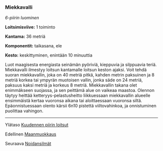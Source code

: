 ### Miekkavalli

*6-piirin luominen*

**Loitsimisviive:** 1 toiminto

**Kantama:** 36 metriä

**Komponentit:** taikasana, ele

**Kesto:** keskittyminen, enintään 10 minuuttia

Luot maagisesta energiasta seinämän pyöriviä, kieppuvia ja silppuavia teriä. Miekkavalli ilmestyy loitsun kantamalle loitsun keston ajaksi. Voit tehdä suoran miekkavallin, joka on 40 metriä pitkä, kahden metrin paksuinen ja 8 metriä korkea tai ympyrän muotoisen vallin, jonka säde on 24 metriä, paksuus kaksi metriä ja korkeus 8 metriä. Miekkavallin takana olet enimmäkseen suojassa, ja sen peittämä alue on vaikeaa maastoa.
Olennon täytyy heittää ketteryys-pelastusheitto liikkuessaan miekkavallin alueelle ensimmäistä kertaa vuoronsa aikana tai aloittaessaan vuoronsa siltä. Epäonnistuessaan olento kärsii 6n10 pistettä viiltovahinkoa, ja onnistuminen puolittaa vahingon.

---

Ylätaso [Kuudennen piirin loitsut](6_piirin_loitsut)

Edellinen [Maanmuokkaus](Maanmuokkaus)

Seuraava [Noidansilmät](Noidansilmät)

